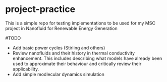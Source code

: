 # project-practice

This is a simple repo for testing implementations to be used for my MSC project in Nanofluid for Renewable Energy Generation

#TODO

-   Add basic power cycles (Stirling and others)
-   Review nanofluids and their history in thermal conductivity enhancement. This includes describing what models have already been used to approximate their behaviour and critically review their applicability.
-   Add simple modlecular dynamics simulation
